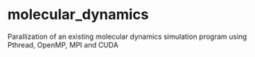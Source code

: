 # molecular_dynamics
Parallization of an existing molecular dynamics simulation program using Pthread, OpenMP, MPI and CUDA
